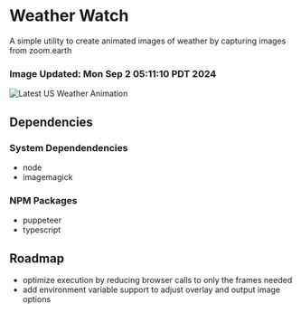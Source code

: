 # Weather Watch

A simple utility to create animated images of weather by capturing images from zoom.earth

### Image Updated: Mon Sep  2 05:11:10 PDT 2024

![Latest US Weather Animation](animations/2024-09-02.webp)

## Dependencies
### System Dependendencies
* node
* imagemagick
### NPM Packages
* puppeteer
* typescript

## Roadmap
* optimize execution by reducing browser calls to only the frames needed
* add environment variable support to adjust overlay and output image options
